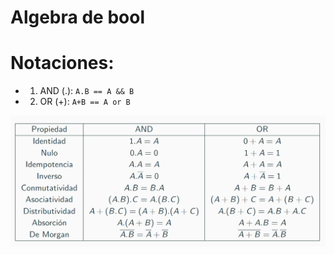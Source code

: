 # Algebra de bool

# Notaciones:
- 1. AND (.): `A.B == A && B`
- 2. OR (+): `A+B == A or B`


![alt text](img/algebra_bool.png)